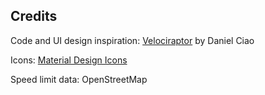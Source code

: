 Credits
-------
Code and UI design inspiration: [Velociraptor](https://github.com/plusCubed/velociraptor) by Daniel Ciao

Icons: [Material Design Icons](https://materialdesignicons.com)

Speed limit data: OpenStreetMap
